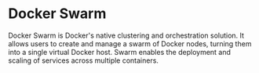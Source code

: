 # Docker Swarm

Docker Swarm is Docker's native clustering and orchestration solution. It allows users to create and manage a swarm of Docker nodes, turning them into a single virtual Docker host. Swarm enables the deployment and scaling of services across multiple containers.
